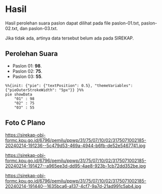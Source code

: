 # Hasil

Hasil perolehan suara paslon dapat dilihat pada file paslon-01.txt, paslon-02.txt, dan paslon-03.txt.

Jika tidak ada, artinya data tersebut belum ada pada SIREKAP.

## Perolehan Suara

 * Paslon 01: **98**.
 * Paslon 02: **75**.
 * Paslon 03: **55**.

```mermaid
%%{init: {"pie": {"textPosition": 0.5}, "themeVariables": {"pieOuterStrokeWidth": "5px"}} }%%
pie showData
    "01" : 98
    "02" : 75
    "03" : 55
```
## Foto C Plano

https://sirekap-obj-formc.kpu.go.id/6796/pemilu/ppwp/31/75/07/10/02/3175071002185-20240214-191236--5c479d53-469a-4944-b6fb-de52e5467741.jpg

https://sirekap-obj-formc.kpu.go.id/6796/pemilu/ppwp/31/75/07/10/02/3175071002185-20240214-191427--a965ee3d-dd95-4ae8-923b-1cb72dd352be.jpg

https://sirekap-obj-formc.kpu.go.id/6796/pemilu/ppwp/31/75/07/10/02/3175071002185-20240214-191440--1635bca6-a137-4cf7-9a7d-21ad991c5ab4.jpg
